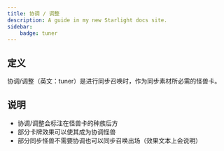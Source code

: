 ```yaml
---
title: 协调 / 调整
description: A guide in my new Starlight docs site.
sidebar:
    badge: tuner
---
```


## 定义

协调/调整（英文：tuner）是进行同步召唤时，作为同步素材所必需的怪兽卡。

## 说明

- 协调/调整会标注在怪兽卡的种族后方
- 部分卡牌效果可以使其成为协调怪兽
- 部分同步怪兽不需要协调也可以同步召唤出场（效果文本上会说明）
